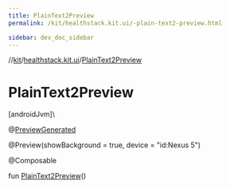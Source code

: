 ```yaml
---
title: PlainText2Preview
permalink: /kit/healthstack.kit.ui/-plain-text2-preview.html

sidebar: dev_doc_sidebar
---
```

//[kit](../../index.html)/[healthstack.kit.ui](index.html)/[PlainText2Preview](-plain-text2-preview.html)



# PlainText2Preview



[androidJvm]\




@[PreviewGenerated](../healthstack.kit.annotation/-preview-generated/index.html)



@Preview(showBackground = true, device = &quot;id:Nexus 5&quot;)



@Composable



fun [PlainText2Preview](-plain-text2-preview.html)()




